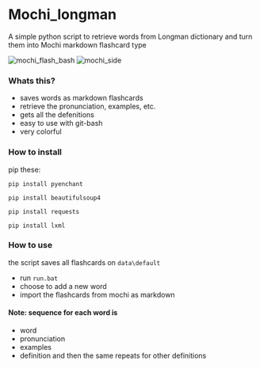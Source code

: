 # Mochi_longman
A simple python script to retrieve words from Longman dictionary and turn them into Mochi markdown flashcard type

![mochi_flash_bash](https://user-images.githubusercontent.com/52382093/207743984-3b1757d1-13ed-4fc2-abb3-5a720dbf9b48.PNG)
![mochi_side](https://user-images.githubusercontent.com/52382093/207744386-6ec66255-da69-40a6-a58a-468b3f0ac1c7.PNG)

### Whats this?
- saves words as markdown flashcards
- retrieve the pronunciation, examples, etc.
- gets all the defenitions
- easy to use with git-bash
- very colorful


### How to install  
pip these:  
```
pip install pyenchant

pip install beautifulsoup4

pip install requests

pip install lxml
```
### How to use  

the script saves all flashcards on `data\default`  
- run `run.bat`
- choose to add a new word 
- import the flashcards from mochi as markdown

#### Note: sequence for each word is 
- word
- pronunciation
- examples
- definition
and then the same repeats for other definitions

